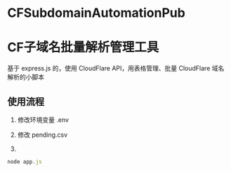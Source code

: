 # CFSubdomainAutomationPub

# CF子域名批量解析管理工具

基于 express.js 的，使用 CloudFlare API，用表格管理、批量 CloudFlare 域名解析的小脚本

## 使用流程

1. 修改环境变量 .env

2. 修改 pending.csv

3. 

~~~javascript
node app.js
~~~
